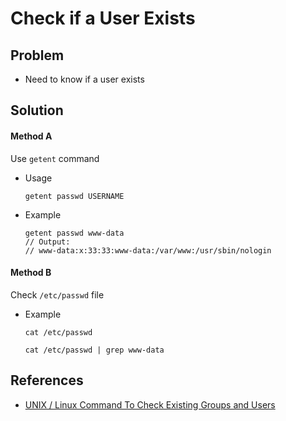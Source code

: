 # Check if a User Exists

## Problem
* Need to know if a user exists

## Solution

#### Method A

Use `getent` command
  
* Usage

  ```
  getent passwd USERNAME
  ```

* Example

  ```
  getent passwd www-data
  // Output:
  // www-data:x:33:33:www-data:/var/www:/usr/sbin/nologin
  ```

#### Method B

Check `/etc/passwd` file

* Example

  ```
  cat /etc/passwd
  ```

  ```
  cat /etc/passwd | grep www-data
  ```
  
## References
* [UNIX / Linux Command To Check Existing Groups and Users](https://www.cyberciti.biz/faq/linux-check-existing-groups-users/)
